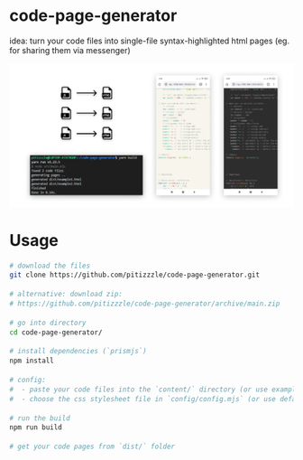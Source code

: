 # code-page-generator
idea: turn your code files into single-file syntax-highlighted html pages (eg. for sharing them via messenger)

![](docs/header.jpg)

# Usage

```bash
# download the files
git clone https://github.com/pitizzzle/code-page-generator.git

# alternative: download zip:
# https://github.com/pitizzzle/code-page-generator/archive/main.zip

# go into directory
cd code-page-generator/

# install dependencies (`prismjs`)
npm install

# config:
#  - paste your code files into the `content/` directory (or use example)
#  - choose the css stylesheet file in `config/config.mjs` (or use default)

# run the build
npm run build

# get your code pages from `dist/` folder
```
